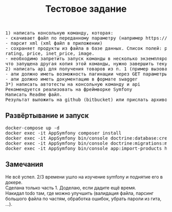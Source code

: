<p align="center">
    <h1 align="center">Тестовое задание</h1>
    <br>
</p>

<pre>
1) написать консольную команду, которая:
- скачивает файл по переданному параметру (например https://example.com/products.xml)
- парсит xml (xml файл в приложении)
- сохраняет продукты из файла в базе данных. Список полей: product_id, title, description,
rating, price, inet_price, image.
- необходимо запретить запуск команды в несколько экземпляров. Если команда определила,
что запущена другая копия этой команды, нужно завершить текущий процесс с кодом 0.
2) написать api для получения товаров из п. 1 (пример вызова GET /products?page=2)
- апи должно иметь возможность пагинации через GET параметры
- апи должно иметь документацию в формате swagger
3*) написать автотесты на консольную команду и api
Рекомендуется реализовать на фреймворке Symfony
Написать Readme файл.
Результат выложить на github (bitbucket) или прислать архивом с комментариями.
</pre>

<h2>Развёртывание и запуск</h2>
<pre>
docker-compose up -d
docker exec -it AppSymfony composer install
docker exec -it AppSymfony bin/console doctrine:database:create
docker exec -it AppSymfony bin/console doctrine:migrations:migrate
docker exec -it AppSymfony bin/console app:import-products http://NginxSymfony/products.xml
</pre>

<h2>Замечания</h2>
Не всё успел. 2/3 времени ушло на изучение symfony и поднятие его в докере.<br>
Сделана только часть 1. Доделаю, если дадите ещё время.<br>
Накидал todo там, где можно улучшить (валидация файла, парсинг большого файла по частям, обработка ошибок, убрать пароли из гита, ...).<br>

